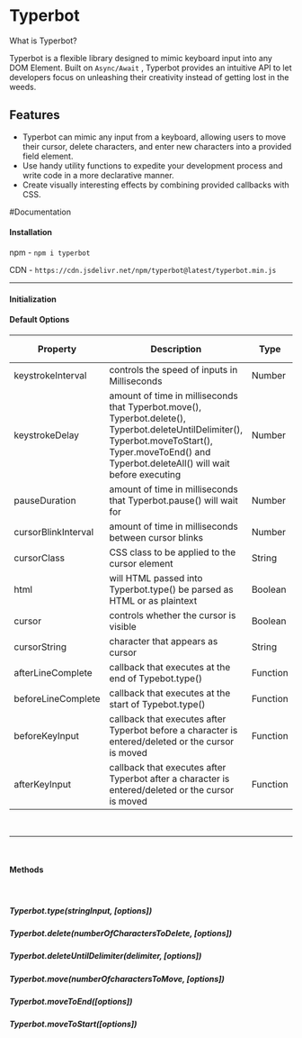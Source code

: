 # Typerbot

What is Typerbot?

Typerbot is a flexible library designed to mimic keyboard input into any DOM Element. Built on `Async/Await` , Typerbot provides an intuitive  API to let developers focus on unleashing their creativity instead of getting lost in the weeds. 

## Features

 - Typerbot can mimic any input from a keyboard, allowing users to move
   their cursor, delete characters, and enter new characters into a
   provided field element.
 - Use handy utility functions to expedite your development process and write code in a more declarative manner.
 - Create visually interesting effects by combining provided callbacks with CSS.

#Documentation

#### Installation

npm - `npm i typerbot`

CDN - `https://cdn.jsdelivr.net/npm/typerbot@latest/typerbot.min.js`


------------

#### Initialization


#### Default Options


| Property | Description | Type | Default Value |
| ------------ | ------------ | ------------ | ------------ |
| keystrokeInterval | controls the speed of inputs in Milliseconds | Number | 200 | 
| keystrokeDelay | amount of time in milliseconds that Typerbot.move(), Typerbot.delete(), Typerbot.deleteUntilDelimiter(), Typerbot.moveToStart(), Typer.moveToEnd()  and Typerbot.deleteAll() will wait before executing  | Number | 0 |
| pauseDuration | amount of time in milliseconds that Typerbot.pause() will wait for | Number | 1000 |
| cursorBlinkInterval | amount of time in milliseconds between cursor blinks | Number | 800 |
| cursorClass | CSS class to be applied to the cursor element | String | "typist-cursor" |
| html | will HTML passed into Typerbot.type() be parsed as HTML or as plaintext | Boolean | Hello |
| cursor | controls whether the cursor is visible | Boolean | Hello |
| cursorString | character that appears as cursor | String | Hello |
| afterLineComplete | callback that executes at the end of Typebot.type() | Function | `() => {}` |
| beforeLineComplete | callback that executes at the start of Typebot.type() | Function |  `() => {}` |
| beforeKeyInput |  callback that executes after Typerbot before a character is entered/deleted or the cursor is moved | Function |  `() => {}` |
| afterKeyInput | callback that executes after Typerbot after a character is entered/deleted or the cursor is moved | Function |  `() => {}` |

</br>

------------

</br>

#### Methods

</br>

##### Typerbot.type(stringInput, [options])

##### Typerbot.delete(numberOfCharactersToDelete, [options])

##### Typerbot.deleteUntilDelimiter(delimiter, [options])

##### Typerbot.move(numberOfcharactersToMove, [options])

##### Typerbot.moveToEnd([options])

##### Typerbot.moveToStart([options])




